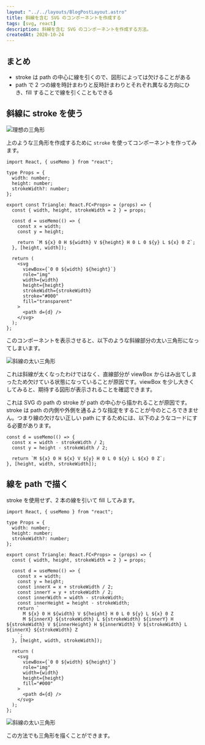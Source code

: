 ```yaml
---
layout: "../../layouts/BlogPostLayout.astro"
title: 斜線を含む SVG のコンポーネントを作成する
tags: [svg, react]
description: 斜線を含む SVG のコンポーネントを作成する方法。
createdAt: 2020-10-24
---
```


## まとめ

- stroke は path の中心に線を引くので、図形によっては欠けることがある
- path で 2 つの線を時計まわりと反時計まわりとそれぞれ異なる方向にひき、fill することで線を引くこともできる

## 斜線に stroke を使う

![理想の三角形](/assets/img/posts/svg-slash-line/triangle-0.png)

上のような三角形を作成するために `stroke` を使ってコンポーネントを作ってみます。

```tsx
import React, { useMemo } from "react";

type Props = {
  width: number;
  height: number;
  strokeWidth?: number;
};

export const Triangle: React.FC<Props> = (props) => {
  const { width, height, strokeWidth = 2 } = props;

  const d = useMemo(() => {
    const x = width;
    const y = height;

    return `M ${x} 0 H ${width} V ${height} H 0 L 0 ${y} L ${x} 0 Z`;
  }, [height, width]);

  return (
    <svg
      viewBox={`0 0 ${width} ${height}`}
      role="img"
      width={width}
      height={height}
      strokeWidth={strokeWidth}
      stroke="#000"
      fill="transparent"
    >
      <path d={d} />
    </svg>
  );
};
```

このコンポーネントを表示させると、以下のような斜線部分の太い三角形になってしまいます。

![斜線の太い三角形](/assets/img/posts/svg-slash-line/triangle-1.png)

これは斜線が太くなったわけではなく、直線部分が viewBox からはみ出てしまったため欠けている状態になっていることが原因です。viewBox を少し大きくしてみると、期待する図形が表示されることを確認できます。

これは SVG の path の stroke が path の中心から描かれることが原因です。stroke は path の内側や外側を通るような指定をすることが今のところできません。つまり線の欠けない正しい path にするためには、以下のようなコードにする必要があります。

```tsx
const d = useMemo(() => {
  const x = width - strokeWidth / 2;
  const y = height - strokeWidth / 2;

  return `M ${x} 0 H ${x} V ${y} H 0 L 0 ${y} L ${x} 0 Z`;
}, [height, width, strokeWidth]);
```

## 線を path で描く

stroke を使用せず、2 本の線を引いて fill してみます。

```tsx
import React, { useMemo } from "react";

type Props = {
  width: number;
  height: number;
  strokeWidth?: number;
};

export const Triangle: React.FC<Props> = (props) => {
  const { width, height, strokeWidth = 2 } = props;

  const d = useMemo(() => {
    const x = width;
    const y = height;
    const innerX = x + strokeWidth / 2;
    const innerY = y + strokeWidth / 2;
    const innerWidth = width - strokeWidth;
    const innerHeight = height - strokeWidth;
    return `
      M ${x} 0 H ${width} V ${height} H 0 L 0 ${y} L ${x} 0 Z
      M ${innerX} ${strokeWidth} L ${strokeWidth} ${innerY} H ${strokeWidth} V ${innerHeight} H ${innerWidth} V ${strokeWidth} L ${innerX} ${strokeWidth} Z
    `;
  }, [height, width, strokeWidth]);

  return (
    <svg
      viewBox={`0 0 ${width} ${height}`}
      role="img"
      width={width}
      height={height}
      fill="#000"
    >
      <path d={d} />
    </svg>
  );
};
```

![斜線の太い三角形](/assets/img/posts/svg-slash-line/triangle-2.png)

この方法でも三角形を描くことができます。
